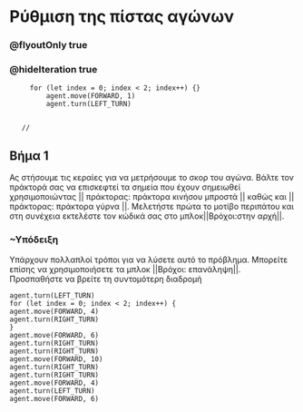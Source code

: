 # Ρύθμιση της πίστας αγώνων
### @flyoutOnly true
### @hideIteration true


``` ghost
     for (let index = 0; index < 2; index++) {}
         agent.move(FORWARD, 1)
         agent.turn(LEFT_TURN)
     
```

```template
   //     
```

## Βήμα 1
Ας στήσουμε τις κεραίες για να μετρήσουμε το σκορ του αγώνα. Βάλτε τον πράκτορά σας να επισκεφτεί τα σημεία που έχουν σημειωθεί χρησιμοποιώντας || πράκτορας: πράκτορα κινήσου μπροστά || καθώς και || πράκτορας: πράκτορα γύρνα ||. Μελετήστε πρώτα το μοτίβο περιπάτου και στη συνέχεια εκτελέστε τον κώδικά σας στο μπλοκ||Βρόχοι:στην αρχή||.

### ~Υπόδειξη 
Υπάρχουν πολλαπλοί τρόποι για να λύσετε αυτό το πρόβλημα. Μπορείτε επίσης να χρησιμοποιήσετε τα μπλοκ ||Βρόχοι: επανάληψη||. Προσπαθήστε να βρείτε τη συντομότερη διαδρομή
```  blocks
agent.turn(LEFT_TURN)
for (let index = 0; index < 2; index++) {
agent.move(FORWARD, 4)
agent.turn(RIGHT_TURN)
}
agent.move(FORWARD, 6)
agent.turn(RIGHT_TURN)
agent.turn(RIGHT_TURN)
agent.move(FORWARD, 10)
agent.turn(RIGHT_TURN)
agent.turn(RIGHT_TURN)
agent.move(FORWARD, 4)
agent.turn(LEFT_TURN)
agent.move(FORWARD, 6)


```

